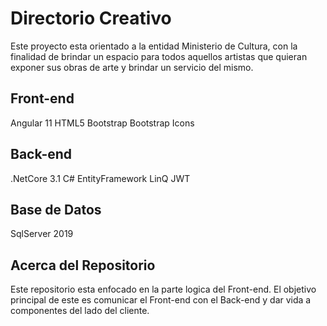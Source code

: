# Directorio Creativo 

Este proyecto esta orientado a la entidad Ministerio de Cultura, con la finalidad de brindar un espacio para todos aquellos artistas que quieran exponer sus obras de arte y brindar un servicio del mismo.

## Front-end

Angular 11
HTML5
Bootstrap
Bootstrap Icons


## Back-end

.NetCore 3.1
C#
EntityFramework
LinQ
JWT

## Base de Datos

SqlServer 2019

## Acerca del Repositorio

Este repositorio esta enfocado en la parte logica del Front-end.
El objetivo principal de este es comunicar el Front-end con el Back-end y dar vida a componentes del lado del cliente.


